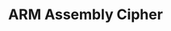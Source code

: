 ---
title: ARM Assembly Cipher
imagePath: /assets/images/works/armCipher.jpg
link: https://github.com/AJarjis/ARM-Cipher
---